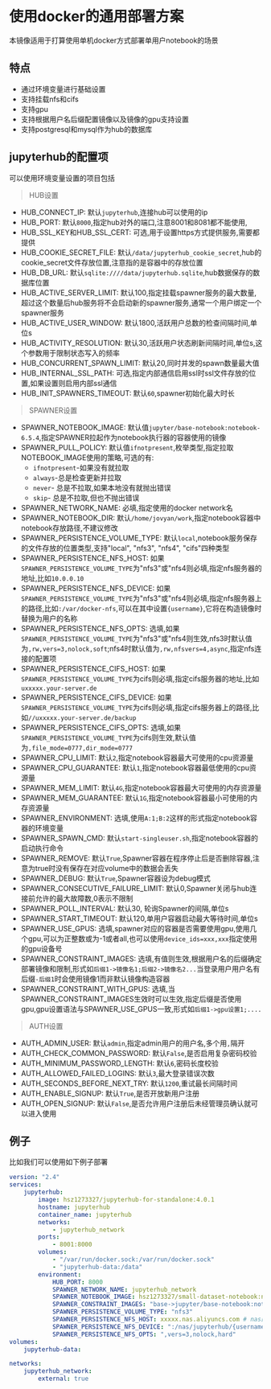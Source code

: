 # 使用docker的通用部署方案

本镜像适用于打算使用单机docker方式部署单用户notebook的场景

## 特点

+ 通过环境变量进行基础设置
+ 支持挂载nfs和cifs
+ 支持gpu
+ 支持根据用户名后缀配置镜像以及镜像的gpu支持设置
+ 支持postgresql和mysql作为hub的数据库

## jupyterhub的配置项

可以使用环境变量设置的项目包括

> HUB设置

+ HUB_CONNECT_IP: 默认`jupyterhub`,连接hub可以使用的ip
+ HUB_PORT: 默认`8000`,指定hub对外的端口,注意8001和8081都不能使用,
+ HUB_SSL_KEY和HUB_SSL_CERT: 可选,用于设置https方式提供服务,需要都提供
+ HUB_COOKIE_SECRET_FILE: 默认`/data/jupyterhub_cookie_secret`,hub的cookie_secret文件存放位置,注意指的是容器中的存放位置
+ HUB_DB_URL: 默认`sqlite:////data/jupyterhub.sqlite`,hub数据保存的数据库位置
+ HUB_ACTIVE_SERVER_LIMIT: 默认100,指定挂载spawner服务的最大数量,超过这个数量后hub服务将不会启动新的spawner服务,通常一个用户绑定一个spawner服务
+ HUB_ACTIVE_USER_WINDOW: 默认1800,活跃用户总数的检查间隔时间,单位s
+ HUB_ACTIVITY_RESOLUTION: 默认30,活跃用户状态刷新间隔时间,单位s,这个参数用于限制状态写入的频率
+ HUB_CONCURRENT_SPAWN_LIMIT: 默认20,同时并发的spawn数量最大值
+ HUB_INTERNAL_SSL_PATH: 可选,指定内部通信启用ssl时ssl文件存放的位置,如果设置则启用内部ssl通信
+ HUB_INIT_SPAWNERS_TIMEOUT: 默认`60`,spawner初始化最大时长

> SPAWNER设置

+ SPAWNER_NOTEBOOK_IMAGE: 默认值`jupyter/base-notebook:notebook-6.5.4`,指定SPAWNER拉起作为notebook执行器的容器使用的镜像
+ SPAWNER_PULL_POLICY: 默认值`ifnotpresent`,枚举类型,指定拉取NOTEBOOK_IMAGE使用的策略,可选的有:
    + `ifnotpresent`-如果没有就拉取
    + `always`-总是检查更新并拉取
    + `never`- 总是不拉取,如果本地没有就抛出错误
    + `skip`- 总是不拉取,但也不抛出错误
+ SPAWNER_NETWORK_NAME: 必填,指定使用的docker network名
+ SPAWNER_NOTEBOOK_DIR: 默认`/home/jovyan/work`,指定notebook容器中notebook存放路径,不建议修改
+ SPAWNER_PERSISTENCE_VOLUME_TYPE: 默认`local`,notebook服务保存的文件存放的位置类型,支持"local", "nfs3", "nfs4", "cifs"四种类型
+ SPAWNER_PERSISTENCE_NFS_HOST: 如果`SPAWNER_PERSISTENCE_VOLUME_TYPE`为"nfs3"或"nfs4则必填,指定nfs服务器的地址,比如`10.0.0.10`
+ SPAWNER_PERSISTENCE_NFS_DEVICE: 如果`SPAWNER_PERSISTENCE_VOLUME_TYPE`为"nfs3"或"nfs4则必填,指定nfs服务器上的路径,比如`:/var/docker-nfs`,可以在其中设置`{username}`,它将在构造镜像时替换为用户的名称
+ SPAWNER_PERSISTENCE_NFS_OPTS: 选填,如果`SPAWNER_PERSISTENCE_VOLUME_TYPE`为"nfs3"或"nfs4则生效,nfs3时默认值为`,rw,vers=3,nolock,soft`;nfs4时默认值为`,rw,nfsvers=4,async`,指定nfs连接的配置项
+ SPAWNER_PERSISTENCE_CIFS_HOST: 如果`SPAWNER_PERSISTENCE_VOLUME_TYPE`为cifs则必填,指定cifs服务器的地址,比如`uxxxxx.your-server.de`
+ SPAWNER_PERSISTENCE_CIFS_DEVICE: 如果`SPAWNER_PERSISTENCE_VOLUME_TYPE`为cifs则必填,指定cifs服务器上的路径,比如`//uxxxxx.your-server.de/backup`
+ SPAWNER_PERSISTENCE_CIFS_OPTS:  选填,如果`SPAWNER_PERSISTENCE_VOLUME_TYPE`为cifs则生效,默认值为`,file_mode=0777,dir_mode=0777`
+ SPAWNER_CPU_LIMIT: 默认`2`,指定notebook容器最大可使用的cpu资源量
+ SPAWNER_CPU_GUARANTEE: 默认`1`,指定notebook容器最低使用的cpu资源量
+ SPAWNER_MEM_LIMIT: 默认`4G`,指定notebook容器最大可使用的内存资源量
+ SPAWNER_MEM_GUARANTEE: 默认`1G`,指定notebook容器最小可使用的内存资源量
+ SPAWNER_ENVIRONMENT: 选填,使用`A:1;B:2`这样的形式指定notebook容器的环境变量
+ SPAWNER_SPAWN_CMD: 默认`start-singleuser.sh`,指定notebook容器的启动执行命令
+ SPAWNER_REMOVE: 默认`True`,Spawner容器在程序停止后是否删除容器,注意为true时没有保存在对应volume中的数据会丢失
+ SPAWNER_DEBUG: 默认`True`,Spawner容器设为debug模式
+ SPAWNER_CONSECUTIVE_FAILURE_LIMIT: 默认0,Spawner关闭与hub连接前允许的最大故障数,0表示不限制
+ SPAWNER_POLL_INTERVAL: 默认30, 轮询Spawner的间隔,单位s
+ SPAWNER_START_TIMEOUT: 默认120,单用户容器启动最大等待时间,单位s
+ SPAWNER_USE_GPUS: 选填,spawner对应的容器是否需要使用gpu,使用几个gpu,可以为正整数或为-1或者all,也可以使用`device_ids=xxx,xxx`指定使用的gpu设备号
+ SPAWNER_CONSTRAINT_IMAGES: 选填,有值则生效,根据用户名的后缀确定部署镜像和限制,形式如`后缀1->镜像名1;后缀2->镜像名2...`当登录用户用户名有后缀`-后缀1`时会使用镜像1而非默认镜像构造容器
+ SPAWNER_CONSTRAINT_WITH_GPUS: 选填,当SPAWNER_CONSTRAINT_IMAGES生效时可以生效,指定后缀是否使用gpu,gpu设置语法与SPAWNER_USE_GPUS一致,形式如`后缀1->gpu设置1;....`

> AUTH设置

+ AUTH_ADMIN_USER: 默认`admin`,指定admin用户的用户名,多个用`,`隔开
+ AUTH_CHECK_COMMON_PASSWORD: 默认`False`,是否启用复杂密码校验
+ AUTH_MINIMUM_PASSWORD_LENGTH: 默认`6`,密码长度校验
+ AUTH_ALLOWED_FAILED_LOGINS: 默认`3`,最大登录错误次数
+ AUTH_SECONDS_BEFORE_NEXT_TRY: 默认`1200`,重试最长间隔时间
+ AUTH_ENABLE_SIGNUP: 默认`True`,是否开放新用户注册
+ AUTH_OPEN_SIGNUP: 默认`False`,是否允许用户注册后未经管理员确认就可以进入使用

## 例子

比如我们可以使用如下例子部署

```yml
version: "2.4"
services:
    jupyterhub:
        image: hsz1273327/jupyterhub-for-standalone:4.0.1
        hostname: jupyterhub
        container_name: jupyterhub
        networks:
            - jupyterhub_network
        ports:
            - 8001:8000
        volumes:
            - "/var/run/docker.sock:/var/run/docker.sock"
            - "jupyterhub-data:/data"
        environment:
            HUB_PORT: 8000
            SPAWNER_NETWORK_NAME: jupyterhub_network
            SPAWNER_NOTEBOOK_IMAGE: hsz1273327/small-dataset-notebook:notebook-6.5.4
            SPAWNER_CONSTRAINT_IMAGES: "base->jupyter/base-notebook:notebook-6.5.4;spark->jupyter/all-spark-notebook:notebook-6.5.4"
            SPAWNER_PERSISTENCE_VOLUME_TYPE: "nfs3"
            SPAWNER_PERSISTENCE_NFS_HOST: xxxxx.nas.aliyuncs.com # nas的host
            SPAWNER_PERSISTENCE_NFS_DEVICE: ":/nas/jupyterhub/{username}"
            SPAWNER_PERSISTENCE_NFS_OPTS: ",vers=3,nolock,hard"
volumes:
    jupyterhub-data:

networks:
    jupyterhub_network:
        external: true
```
